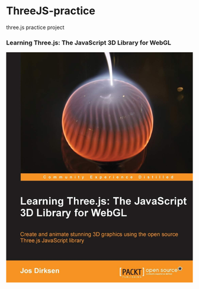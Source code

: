 # ThreeJS-practice
three.js practice project

### Learning Three.js: The JavaScript 3D Library for WebGL
![](https://github.com/jjuiddong/ThreeJS-practice/blob/master/Doc/threejs.jpg?raw=true)
